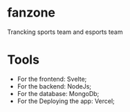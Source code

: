 # fanzone
Trancking sports team and esports team

# Tools
- For the frontend: Svelte;
- For the backend: NodeJs;
- For the database: MongoDb;
- For the Deploying the app: Vercel;
